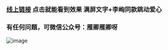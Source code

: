 # 

### [线上链接](https://love99you.github.io/5/) 点击就能看到效果 满屏文字+李峋同款跳动爱心

### 有任何问题，可微信公众号：雁卿雁卿呀

![image](https://github.com/love99you/5/assets/118249630/46fc7c7f-a08d-4c99-ac57-cec5ece0a584)
